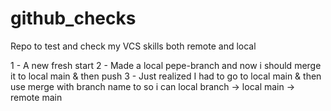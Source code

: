 # github_checks
Repo to test and check my VCS skills both remote and local

1 - A new fresh start
2 - Made a local pepe-branch and now i should merge it to local main & 
then push
3 - Just realized I had to go to local main & then use merge with branch name to so i can 
local branch -> local main -> remote main
